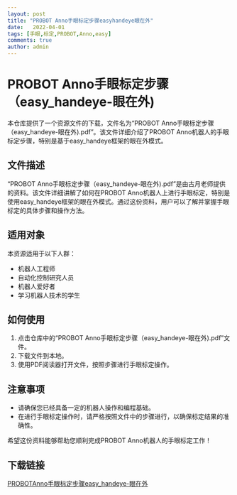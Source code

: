```yaml
---
layout: post
title: "PROBOT Anno手眼标定步骤easyhandeye眼在外"
date:   2022-04-01
tags: [手眼,标定,PROBOT,Anno,easy]
comments: true
author: admin
---
```

# PROBOT Anno手眼标定步骤（easy_handeye-眼在外)

本仓库提供了一个资源文件的下载，文件名为“PROBOT Anno手眼标定步骤（easy_handeye-眼在外).pdf”。该文件详细介绍了PROBOT Anno机器人的手眼标定步骤，特别是基于easy_handeye框架的眼在外模式。

## 文件描述

“PROBOT Anno手眼标定步骤（easy_handeye-眼在外).pdf”是由古月老师提供的资料。该文件详细讲解了如何在PROBOT Anno机器人上进行手眼标定，特别是使用easy_handeye框架的眼在外模式。通过这份资料，用户可以了解并掌握手眼标定的具体步骤和操作方法。

## 适用对象

本资源适用于以下人群：

- 机器人工程师
- 自动化控制研究人员
- 机器人爱好者
- 学习机器人技术的学生

## 如何使用

1. 点击仓库中的“PROBOT Anno手眼标定步骤（easy_handeye-眼在外).pdf”文件。
2. 下载文件到本地。
3. 使用PDF阅读器打开文件，按照步骤进行手眼标定操作。

## 注意事项

- 请确保您已经具备一定的机器人操作和编程基础。
- 在进行手眼标定操作时，请严格按照文件中的步骤进行，以确保标定结果的准确性。

希望这份资料能够帮助您顺利完成PROBOT Anno机器人的手眼标定工作！

## 下载链接

[PROBOTAnno手眼标定步骤easy_handeye-眼在外](https://pan.quark.cn/s/b0be179914c1)